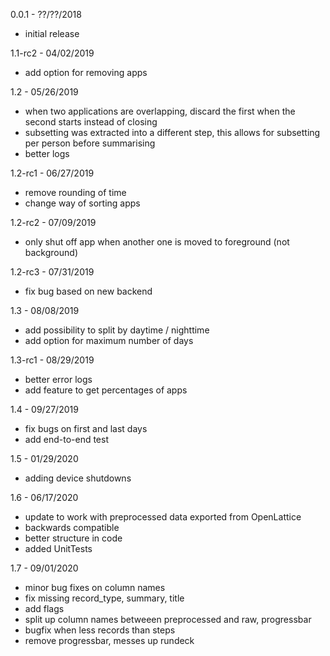 0.0.1 - ??/??/2018
* initial release

1.1-rc2 - 04/02/2019
* add option for removing apps

1.2 - 05/26/2019
* when two applications are overlapping, discard the first when the second starts instead of closing
* subsetting was extracted into a different step, this allows for subsetting per person before summarising
* better logs

1.2-rc1 - 06/27/2019
* remove rounding of time
* change way of sorting apps

1.2-rc2 - 07/09/2019
* only shut off app when another one is moved to foreground (not background)

1.2-rc3 - 07/31/2019
* fix bug based on new backend

1.3 - 08/08/2019
* add possibility to split by daytime / nighttime
* add option for maximum number of days

1.3-rc1 - 08/29/2019
* better error logs
* add feature to get percentages of apps

1.4 - 09/27/2019
*  fix bugs on first and last days
*  add end-to-end test

1.5 - 01/29/2020
* adding device shutdowns

1.6 - 06/17/2020
* update to work with preprocessed data exported from OpenLattice
* backwards compatible
* better structure in code
* added UnitTests

1.7 - 09/01/2020
* minor bug fixes on column names
* fix missing record_type, summary, title
* add flags
* split up column names betweeen preprocessed and raw, progressbar
* bugfix when less records than steps
* remove progressbar, messes up rundeck
